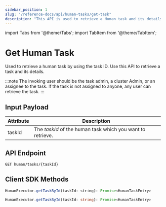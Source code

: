 ```yaml
---
sidebar_position: 1
slug: "/reference-docs/api/human-tasks/get-task"
description: "This API is used to retrieve a Human task and its details based on its task ID."
---
```


import Tabs from '@theme/Tabs';
import TabItem from '@theme/TabItem';

# Get Human Task

Used to retrieve a human task by using the task ID. Use this API to retrieve a task and its details.

:::note
The invoking user should be the task admin, a cluster Admin, or an assignee to the task. If the task is not assigned to anyone, any user can retrieve the task.
:::

## Input Payload

| Attribute  | Description                                                |
|------------|------------------------------------------------------------| 
| taskId     | The *taskId* of the human task which you want to retrieve. | 

## API Endpoint 

```
GET human/tasks/{taskId}
```

## Client SDK Methods

<Tabs>
<TabItem value="JavaScript" label="JavaScript">

```javascript
HumanExecutor.getTaskById(taskId: string): Promise<HumanTaskEntry>
```

</TabItem>
<TabItem value="Typescript" label="Typescript">

```typescript
HumanExecutor.getTaskById(taskId: string): Promise<HumanTaskEntry>
```

</TabItem>
</Tabs>
